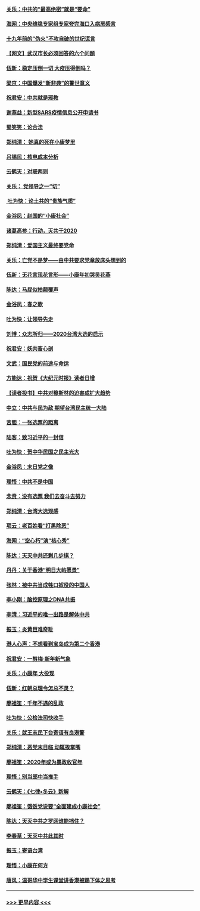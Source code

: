 #### [关乐：中共的“最高绝密”就是“要命”](../pages/nsc993/n11816946.md?t=01240933) 
#### [海网：中央维稳专家组专家夸完海口入病房感言](../pages/nsc993/n11815138.md?t=01240933) 
#### [十九年前的“伪火”不攻自破的世纪谎言](../pages/nsc993/n11813238.md?t=01240933) 
#### [【网文】武汉市长必须回答的六个问题](../pages/nsc993/n11813848.md?t=01240933) 
#### [伍新：稳定压倒一切 大疫压得倒吗？](../pages/nsc993/n11812634.md?t=01240933) 
#### [梁京：中国爆发“新非典”的警世意义](../pages/nsc993/n11812554.md?t=01240933) 
#### [祝君安：中共就是邪教](../pages/nsc993/n11812431.md?t=01240933) 
#### [谢燕益：新型SARS疫情信息公开申请书](../pages/nsc993/n11808840.md?t=01240933) 
#### [蜀笑笑：论合法](../pages/nsc993/n11808064.md?t=01240933) 
#### [郑纯清： 她真的死在小康梦里](../pages/nsc993/n11806623.md?t=01240933) 
#### [吕锡民：核电成本分析](../pages/nsc993/n11806284.md?t=01240933) 
#### [云鹤天：对联两则](../pages/nsc993/n11805957.md?t=01240933) 
#### [关乐： 党领导之一“切”](../pages/nsc993/n11804505.md?t=01240933) 
#### [ 吐为快：论土共的“贵族气质”](../pages/nsc993/n11804490.md?t=01240933) 
#### [金浴凤：赵国的“小康社会”](../pages/nsc993/n11804452.md?t=01240933) 
#### [诸葛高参：行动，灭共于2020](../pages/nsc993/n11804120.md?t=01240933) 
#### [郑纯清：爱国主义最终要党命](../pages/nsc993/n11802197.md?t=01240933) 
#### [关乐：亡党不是梦——由中共要求党章放床头想到的](../pages/nsc993/n11802156.md?t=01240933) 
#### [伍新：无花言现花言形——小康年初哭吴花燕](../pages/nsc993/n11800044.md?t=01240933) 
#### [陈达：马屁似拍颠覆声](../pages/nsc993/n11800010.md?t=01240933) 
#### [金浴凤：春之歌](../pages/nsc993/n11797687.md?t=01240933) 
#### [吐为快：让领导先走](../pages/nsc993/n11797512.md?t=01240933) 
#### [刘博：众志所归——2020台湾大选的启示](../pages/nsc993/n11796878.md?t=01240933) 
#### [祝君安：妖共畜心剖](../pages/nsc993/n11794273.md?t=01240933) 
#### [文武：国民党的前途与命运](../pages/nsc993/n11794198.md?t=01240933) 
#### [方能达：祝贺《大纪元时报》读者日增](../pages/nsc993/n11793807.md?t=01240933) 
#### [【读者投书】中共对穆斯林的迫害成扩大趋势](../pages/nsc993/n11791371.md?t=01240933) 
#### [中立：中共与民为敌 期望台湾民主统一大陆](../pages/nsc993/n11790392.md?t=01240933) 
#### [苦胆：一张选票的距离](../pages/nsc993/n11788914.md?t=01240933) 
#### [陆客：致习近平的一封信](../pages/nsc993/n11788867.md?t=01240933) 
#### [吐为快：贺中华民国之民主光大](../pages/nsc993/n11788618.md?t=01240933) 
#### [金浴凤：末日党之像](../pages/nsc993/n11787475.md?t=01240933) 
#### [理悟：中共不是中国](../pages/nsc993/n11787463.md?t=01240933) 
#### [念贲：没有选票  我们去奋斗去努力](../pages/nsc993/n11787398.md?t=01240933) 
#### [郑纯清：台湾大选观感](../pages/nsc993/n11786210.md?t=01240933) 
#### [项云：老百姓看“打黑除恶”](../pages/nsc993/n11785398.md?t=01240933) 
#### [海网：“空心朽”演“核心秀”](../pages/nsc993/n11783874.md?t=01240933) 
#### [陈达：天灭中共还剩几步棋？](../pages/nsc993/n11783719.md?t=01240933) 
#### [丹丹：关于香港“明日大屿愿景”](../pages/nsc993/n11783273.md?t=01240933) 
#### [张林：被中共当成牲口奴役的中国人](../pages/nsc993/n11782397.md?t=01240933) 
#### [李小刚：脑控原理之DNA共振](../pages/nsc993/n11780962.md?t=01240933) 
#### [李清：习近平的唯一出路是解体中共](../pages/nsc993/n11780866.md?t=01240933) 
#### [振玉：炎黄巨难奇耻](../pages/nsc993/n11779632.md?t=01240933) 
#### [港人心声：不想看到宝岛成为第二个香港](../pages/nsc993/n11778817.md?t=01240933) 
#### [祝君安：一剪梅‧新年新气象](../pages/nsc993/n11776340.md?t=01240933) 
#### [关乐：小康年 大役现](../pages/nsc993/n11774213.md?t=01240933) 
#### [伍新：红朝总理令怎总不灵？](../pages/nsc993/n11770813.md?t=01240933) 
#### [廖祖笙：千年不遇的乱政](../pages/nsc993/n11770373.md?t=01240933) 
#### [吐为快：公检法司快收手](../pages/nsc993/n11770359.md?t=01240933) 
#### [关乐：就王志民下台寄语有良港警](../pages/nsc993/n11769903.md?t=01240933) 
#### [郑纯清：恶党末日临 动辄挨掌嘴](../pages/nsc993/n11769356.md?t=01240933) 
#### [廖祖笙：2020年或为暴政收官年](../pages/nsc993/n11768216.md?t=01240933) 
#### [理悟：别当郎中当推手](../pages/nsc993/n11768243.md?t=01240933) 
#### [云鹤天：《七律▪冬云》新解](../pages/nsc993/n11768204.md?t=01240933) 
#### [廖祖笙：饿饭党说要“全面建成小康社会”](../pages/nsc993/n11767482.md?t=01240933) 
#### [陈达：天灭中共之罗网谁能挡住？](../pages/nsc993/n11767465.md?t=01240933) 
#### [李春草：天灭中共此其时](../pages/nsc993/n11767452.md?t=01240933) 
#### [振玉：寄语台湾](../pages/nsc993/n11767432.md?t=01240933) 
#### [理悟：小康在何方](../pages/nsc993/n11767394.md?t=01240933) 
#### [唐风：温哥华中学生课堂讲香港被踢下体之思考](../pages/nsc993/n11766848.md?t=01240933) 

----
#### [ >>> 更早内容 <<< ](../indexes/nsc993-earlier.md)
